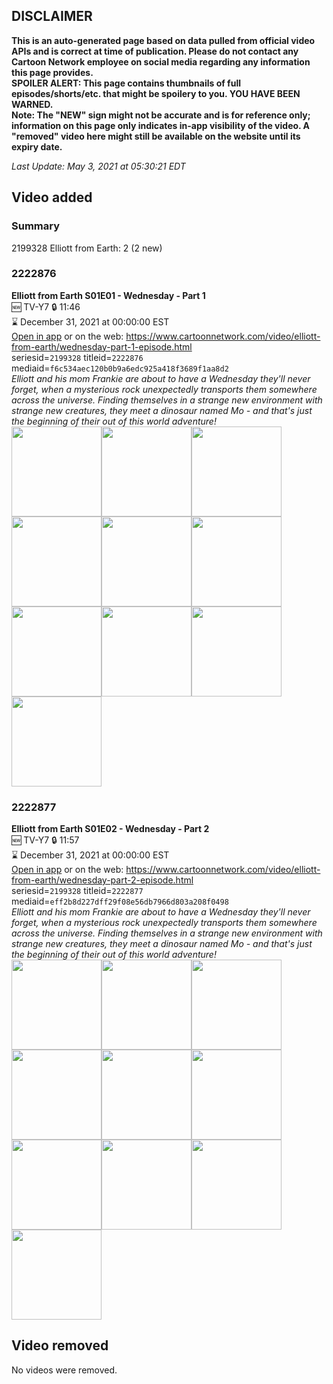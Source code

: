 ## DISCLAIMER
**This is an auto-generated page based on data pulled from official video APIs and is correct at time of publication. Please do not contact any Cartoon Network employee on social media regarding any information this page provides.**  
**SPOILER ALERT: This page contains thumbnails of full episodes/shorts/etc. that might be spoilery to you. YOU HAVE BEEN WARNED.**  
**Note: The "NEW" sign might not be accurate and is for reference only; information on this page only indicates in-app visibility of the video. A "removed" video here might still be available on the website until its expiry date.**  

_Last Update: May 3, 2021 at 05:30:21 EDT_
## Video added
### Summary
2199328 Elliott from Earth: 2 (2 new)  
### 2222876
**Elliott from Earth S01E01 - Wednesday - Part 1**  
🆕 TV-Y7 🔒 11:46  
⌛ December 31, 2021 at 00:00:00 EST  
[Open in app](https://cnvideo.sercomkc.org/redirector.html?type=cnapp&seriesid=2199328&titleid=2222876&mediaid=f6c534aec120b0b9a6edc925a418f3689f1aa8d2) or on the web: https://www.cartoonnetwork.com/video/elliott-from-earth/wednesday-part-1-episode.html  
seriesid=`2199328` titleid=`2222876` mediaid=`f6c534aec120b0b9a6edc925a418f3689f1aa8d2`  
_Elliott and his mom Frankie are about to have a Wednesday they'll never forget, when a mysterious rock unexpectedly transports them somewhere across the universe. Finding themselves in a strange new environment with strange new creatures, they meet a dinosaur named Mo - and that's just the beginning of their out of this world adventure!_  
<a href="https://s3.amazonaws.com/cartoonorchestrator/2222876_001_1280x720.jpg"><img src="https://s3.amazonaws.com/cartoonorchestrator/2222876_001_640x360.jpg" height="144px" /></a><a href="https://s3.amazonaws.com/cartoonorchestrator/2222876_002_1280x720.jpg"><img src="https://s3.amazonaws.com/cartoonorchestrator/2222876_002_640x360.jpg" height="144px" /></a><a href="https://s3.amazonaws.com/cartoonorchestrator/2222876_003_1280x720.jpg"><img src="https://s3.amazonaws.com/cartoonorchestrator/2222876_003_640x360.jpg" height="144px" /></a><a href="https://s3.amazonaws.com/cartoonorchestrator/2222876_004_1280x720.jpg"><img src="https://s3.amazonaws.com/cartoonorchestrator/2222876_004_640x360.jpg" height="144px" /></a><a href="https://s3.amazonaws.com/cartoonorchestrator/2222876_005_1280x720.jpg"><img src="https://s3.amazonaws.com/cartoonorchestrator/2222876_005_640x360.jpg" height="144px" /></a><a href="https://s3.amazonaws.com/cartoonorchestrator/2222876_006_1280x720.jpg"><img src="https://s3.amazonaws.com/cartoonorchestrator/2222876_006_640x360.jpg" height="144px" /></a><a href="https://s3.amazonaws.com/cartoonorchestrator/2222876_007_1280x720.jpg"><img src="https://s3.amazonaws.com/cartoonorchestrator/2222876_007_640x360.jpg" height="144px" /></a><a href="https://s3.amazonaws.com/cartoonorchestrator/2222876_008_1280x720.jpg"><img src="https://s3.amazonaws.com/cartoonorchestrator/2222876_008_640x360.jpg" height="144px" /></a><a href="https://s3.amazonaws.com/cartoonorchestrator/2222876_009_1280x720.jpg"><img src="https://s3.amazonaws.com/cartoonorchestrator/2222876_009_640x360.jpg" height="144px" /></a><a href="https://s3.amazonaws.com/cartoonorchestrator/2222876_010_1280x720.jpg"><img src="https://s3.amazonaws.com/cartoonorchestrator/2222876_010_640x360.jpg" height="144px" /></a>
### 2222877
**Elliott from Earth S01E02 - Wednesday - Part 2**  
🆕 TV-Y7 🔒 11:57  
⌛ December 31, 2021 at 00:00:00 EST  
[Open in app](https://cnvideo.sercomkc.org/redirector.html?type=cnapp&seriesid=2199328&titleid=2222877&mediaid=eff2b8d227dff29f08e56db7966d803a208f0498) or on the web: https://www.cartoonnetwork.com/video/elliott-from-earth/wednesday-part-2-episode.html  
seriesid=`2199328` titleid=`2222877` mediaid=`eff2b8d227dff29f08e56db7966d803a208f0498`  
_Elliott and his mom Frankie are about to have a Wednesday they'll never forget, when a mysterious rock unexpectedly transports them somewhere across the universe. Finding themselves in a strange new environment with strange new creatures, they meet a dinosaur named Mo - and that's just the beginning of their out of this world adventure!_  
<a href="https://s3.amazonaws.com/cartoonorchestrator/2222877_001_1280x720.jpg"><img src="https://s3.amazonaws.com/cartoonorchestrator/2222877_001_640x360.jpg" height="144px" /></a><a href="https://s3.amazonaws.com/cartoonorchestrator/2222877_002_1280x720.jpg"><img src="https://s3.amazonaws.com/cartoonorchestrator/2222877_002_640x360.jpg" height="144px" /></a><a href="https://s3.amazonaws.com/cartoonorchestrator/2222877_003_1280x720.jpg"><img src="https://s3.amazonaws.com/cartoonorchestrator/2222877_003_640x360.jpg" height="144px" /></a><a href="https://s3.amazonaws.com/cartoonorchestrator/2222877_004_1280x720.jpg"><img src="https://s3.amazonaws.com/cartoonorchestrator/2222877_004_640x360.jpg" height="144px" /></a><a href="https://s3.amazonaws.com/cartoonorchestrator/2222877_005_1280x720.jpg"><img src="https://s3.amazonaws.com/cartoonorchestrator/2222877_005_640x360.jpg" height="144px" /></a><a href="https://s3.amazonaws.com/cartoonorchestrator/2222877_006_1280x720.jpg"><img src="https://s3.amazonaws.com/cartoonorchestrator/2222877_006_640x360.jpg" height="144px" /></a><a href="https://s3.amazonaws.com/cartoonorchestrator/2222877_007_1280x720.jpg"><img src="https://s3.amazonaws.com/cartoonorchestrator/2222877_007_640x360.jpg" height="144px" /></a><a href="https://s3.amazonaws.com/cartoonorchestrator/2222877_008_1280x720.jpg"><img src="https://s3.amazonaws.com/cartoonorchestrator/2222877_008_640x360.jpg" height="144px" /></a><a href="https://s3.amazonaws.com/cartoonorchestrator/2222877_009_1280x720.jpg"><img src="https://s3.amazonaws.com/cartoonorchestrator/2222877_009_640x360.jpg" height="144px" /></a><a href="https://s3.amazonaws.com/cartoonorchestrator/2222877_010_1280x720.jpg"><img src="https://s3.amazonaws.com/cartoonorchestrator/2222877_010_640x360.jpg" height="144px" /></a>
## Video removed
No videos were removed.  
